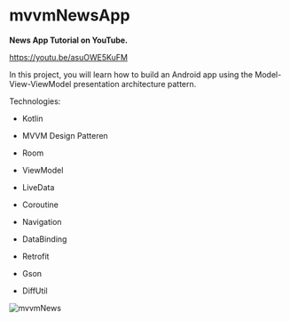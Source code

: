 # mvvmNewsApp

**News App Tutorial on YouTube.**

https://youtu.be/asuOWE5KuFM

In this project, you will learn how to build an Android app using the Model-View-ViewModel presentation architecture pattern.

Technologies:

- Kotlin
  
- MVVM Design Patteren
  
- Room
  
- ViewModel
  
- LiveData
  
- Coroutine
  
- Navigation
  
- DataBinding
  
- Retrofit
  
- Gson
  
- DiffUtil

![mvvmNews](https://user-images.githubusercontent.com/92686655/173817731-c8fc2356-f68a-4087-8951-71347c945658.png)

